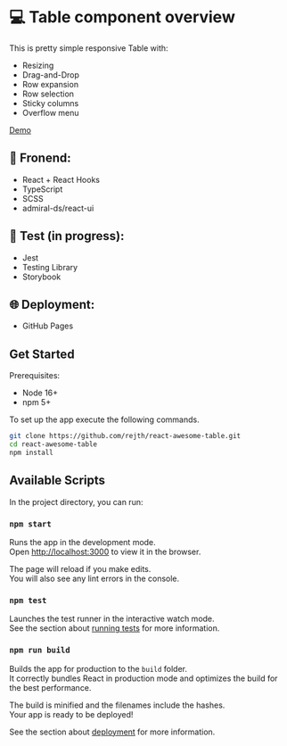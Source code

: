 # 💻 Table component overview

This is pretty simple responsive Table with:
  * Resizing
  * Drag-and-Drop
  * Row expansion
  * Row selection
  * Sticky columns
  * Overflow menu
  
[Demo](https://rejth.github.io/react-awesome-table/)

## 🧱 Fronend:
  * React + React Hooks
  * TypeScript
  * SCSS
  * admiral-ds/react-ui
  
## 🧪 Test (in progress):
  * Jest
  * Testing Library
  * Storybook
  
## 🌐 Deployment:
  * GitHub Pages

## Get Started

Prerequisites:

- Node 16+
- npm 5+

To set up the app execute the following commands.

```bash
git clone https://github.com/rejth/react-awesome-table.git
cd react-awesome-table
npm install
```

## Available Scripts

In the project directory, you can run:

### `npm start`

Runs the app in the development mode.\
Open [http://localhost:3000](http://localhost:3000) to view it in the browser.

The page will reload if you make edits.\
You will also see any lint errors in the console.

### `npm test`

Launches the test runner in the interactive watch mode.\
See the section about [running tests](https://facebook.github.io/create-react-app/docs/running-tests) for more information.

### `npm run build`

Builds the app for production to the `build` folder.\
It correctly bundles React in production mode and optimizes the build for the best performance.

The build is minified and the filenames include the hashes.\
Your app is ready to be deployed!

See the section about [deployment](https://facebook.github.io/create-react-app/docs/deployment) for more information.
